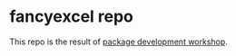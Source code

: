 # fancyexcel repo

This repo is the result of [package development workshop](https://github.com/tlorusso/pkgdev_tutorial).
